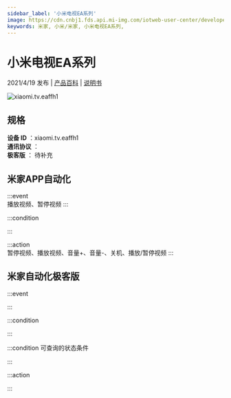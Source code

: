 ```yaml
---
sidebar_label: '小米电视EA系列'
image: https://cdn.cnbj1.fds.api.mi-img.com/iotweb-user-center/developer_1679048995778dBQi3bTI.png?GalaxyAccessKeyId=AKVGLQWBOVIRQ3XLEW&Expires=9223372036854775807&Signature=XXX68L//Ryfx8rVgqRpOL4CNjGY=
keywords: 米家, 小米/米家, 小米电视EA系列, 
---
```

# 小米电视EA系列

2021/4/19 发布 | [产品百科](https://home.mi.com/webapp/content/baike/product/index.html?model=xiaomi.tv.eaffh1/) | [说明书](https://home.mi.com/views/introduction.html?model=xiaomi.tv.eaffh1&region=cn)

![xiaomi.tv.eaffh1](https://cdn.cnbj1.fds.api.mi-img.com/iotweb-user-center/developer_1679048995778dBQi3bTI.png?GalaxyAccessKeyId=AKVGLQWBOVIRQ3XLEW&Expires=9223372036854775807&Signature=XXX68L//Ryfx8rVgqRpOL4CNjGY=)

## 规格  
> 
**设备 ID** ：xiaomi.tv.eaffh1  
**通讯协议** ：  
**极客版**  ： 待补充 


## 米家APP自动化  

:::event  
播放视频、暂停视频
:::

:::condition  

:::

:::action   
暂停视频、播放视频、音量+、音量-、关机、播放/暂停视频
:::

## 米家自动化极客版  

:::event  

:::

:::condition  

:::

:::condition 可查询的状态条件  

:::

:::action  

:::

        
